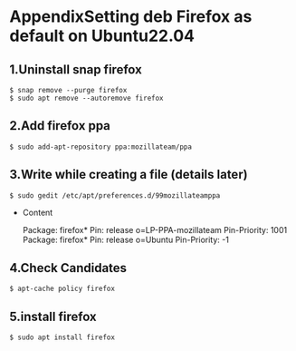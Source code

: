 # AppendixSetting deb Firefox as default on Ubuntu22.04

## 1.Uninstall snap firefox

    $ snap remove --purge firefox
    $ sudo apt remove --autoremove firefox

## 2.Add firefox ppa

    $ sudo add-apt-repository ppa:mozillateam/ppa

## 3.Write while creating a file (details later)

    $ sudo gedit /etc/apt/preferences.d/99mozillateamppa

 * Content

    Package: firefox*
    Pin: release o=LP-PPA-mozillateam
    Pin-Priority: 1001
    Package: firefox*
    Pin: release o=Ubuntu
    Pin-Priority: -1

## 4.Check Candidates

    $ apt-cache policy firefox

## 5.install firefox

    $ sudo apt install firefox
